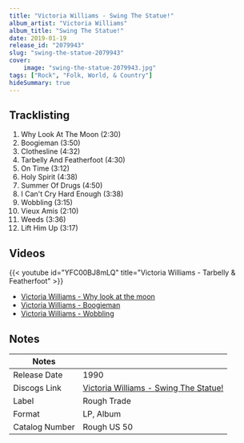 ```yaml
---
title: "Victoria Williams - Swing The Statue!"
album_artist: "Victoria Williams"
album_title: "Swing The Statue!"
date: 2019-01-19
release_id: "2079943"
slug: "swing-the-statue-2079943"
cover:
    image: "swing-the-statue-2079943.jpg"
tags: ["Rock", "Folk, World, & Country"]
hideSummary: true
---
```


## Tracklisting
1. Why Look At The Moon (2:30)
2. Boogieman (3:50)
3. Clothesline (4:32)
4. Tarbelly And Featherfoot (4:30)
5. On Time (3:12)
6. Holy Spirit (4:38)
7. Summer Of Drugs (4:50)
8. I Can't Cry Hard Enough (3:38)
9. Wobbling (3:15)
10. Vieux Amis (2:10)
11. Weeds (3:36)
12. Lift Him Up (3:17)

## Videos
{{< youtube id="YFC00BJ8mLQ" title="Victoria Williams - Tarbelly & Featherfoot" >}}
- [Victoria Williams - Why look at the moon](https://www.youtube.com/watch?v=sTWWReyTcl4)
- [Victoria Williams - Boogieman](https://www.youtube.com/watch?v=BtW8SV-9JLs)
- [Victoria Williams - Wobbling](https://www.youtube.com/watch?v=GL8x-eNgPA4)

## Notes

| Notes          |             |
| ---------------| ----------- |
| Release Date   | 1990 |
| Discogs Link   | [Victoria Williams - Swing The Statue!](https://www.discogs.com/release/2079943) |
| Label          | Rough Trade |
| Format         | LP, Album |
| Catalog Number | Rough US 50 |

